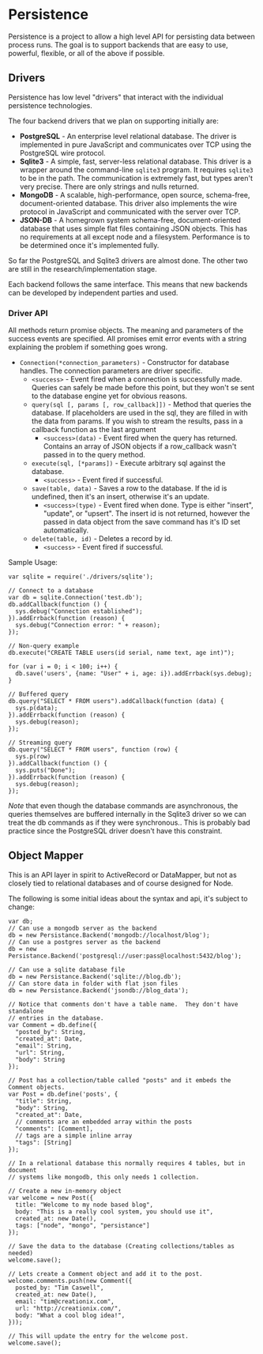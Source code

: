 # Persistence

Persistence is a project to allow a high level API for persisting data between process runs.  The goal is to support backends that are easy to use, powerful, flexible, or all of the above if possible.

## Drivers

Persistence has low level "drivers" that interact with the individual persistence technologies.

The four backend drivers that we plan on supporting initially are:

 - **PostgreSQL** - An enterprise level relational database.  The driver is implemented in pure JavaScript and communicates over TCP using the PostgreSQL wire protocol.
 - **Sqlite3** - A simple, fast, server-less relational database.  This driver is a wrapper around the command-line `sqlite3` program.  It requires `sqlite3` to be in the path.  The communication is extremely fast, but types aren't very precise.  There are only strings and nulls returned.
 - **MongoDB** - A scalable, high-performance, open source, schema-free, document-oriented database.  This driver also implements the wire protocol in JavaScript and communicated with the server over TCP.
 - **JSON-DB** - A homegrown system schema-free, document-oriented database that uses simple flat files containing JSON objects.  This has no requirements at all except node and a filesystem.  Performance is to be determined once it's implemented fully.
 
So far the PostgreSQL and Sqlite3 drivers are almost done.  The other two are still in the research/implementation stage.

Each backend follows the same interface.  This means that new backends can be developed by independent parties and used.

### Driver API

All methods return promise objects.  The meaning and parameters of the success events are specified. All promises emit error events with a string explaining the problem if something goes wrong.

 - `Connection(*connection_parameters)` - Constructor for database handles. The connection parameters are driver specific.
   - `<success>` - Event fired when a connection is successfully made.  Queries can safely be made before this point, but they won't se sent to the database engine yet for obvious reasons.
   - `query(sql [, params [, row_callback]])` - Method that queries the database.  If placeholders are used in the sql, they are filled in with the data from params.  If you wish to stream the results, pass in a callback function as the last argument
     - `<success>(data)` - Event fired when the query has returned.  Contains an array of JSON objects if a row_callback wasn't passed in to the query method.
   - `execute(sql, [*params])` - Execute arbitrary sql against the database.
     - `<success>` - Event fired if successful.
   - `save(table, data)` - Saves a row to the database.  If the id is undefined, then it's an insert, otherwise it's an update.
     - `<success>(type)` - Event fired when done.  Type is either "insert", "update", or "upsert".  The insert id is not returned, however the passed in data object from the save command has it's ID set automatically.
   - `delete(table, id)` - Deletes a record by id.
     - `<success>` - Event fired if successful.

Sample Usage:

    var sqlite = require('./drivers/sqlite');

    // Connect to a database
    var db = sqlite.Connection('test.db');
    db.addCallback(function () {
      sys.debug("Connection established");
    }).addErrback(function (reason) {
      sys.debug("Connection error: " + reason);
    });
    
    // Non-query example
    db.execute("CREATE TABLE users(id serial, name text, age int)");
    
    for (var i = 0; i < 100; i++) {
      db.save('users', {name: "User" + i, age: i}).addErrback(sys.debug);
    }
    
    // Buffered query
    db.query("SELECT * FROM users").addCallback(function (data) {
      sys.p(data);
    }).addErrback(function (reason) {
      sys.debug(reason);
    });
    
    // Streaming query
    db.query("SELECT * FROM users", function (row) {
      sys.p(row)
    }).addCallback(function () {
      sys.puts("Done");
    }).addErrback(function (reason) {
      sys.debug(reason);
    });

*Note* that even though the database commands are asynchronous, the queries themselves are buffered internally in the Sqlite3 driver so we can treat the db commands as if they were synchronous..  This is probably bad practice since the PostgreSQL driver doesn't have this constraint.

## Object Mapper

This is an API layer in spirit to ActiveRecord or DataMapper, but not as closely tied to relational databases and of course designed for Node.

The following is some initial ideas about the syntax and api, it's subject to change:

    var db;
    // Can use a mongodb server as the backend
    db = new Persistance.Backend('mongodb://localhost/blog');
    // Can use a postgres server as the backend
    db = new Persistance.Backend('postgresql://user:pass@localhost:5432/blog');

    // Can use a sqlite database file
    db = new Persistance.Backend('sqlite://blog.db');
    // Can store data in folder with flat json files
    db = new Persistance.Backend('jsondb://blog_data');

    // Notice that comments don't have a table name.  They don't have standalone
    // entries in the database.
    var Comment = db.define({
      "posted_by": String,
      "created_at": Date,
      "email": String,
      "url": String,
      "body": String
    });

    // Post has a collection/table called "posts" and it embeds the Comment objects.
    var Post = db.define('posts', {
      "title": String,
      "body": String,
      "created_at": Date,
      // comments are an embedded array within the posts
      "comments": [Comment],
      // tags are a simple inline array
      "tags": [String]
    });

    // In a relational database this normally requires 4 tables, but in document
    // systems like mongodb, this only needs 1 collection.

    // Create a new in-memory object
    var welcome = new Post({
      title: "Welcome to my node based blog",
      body: "This is a really cool system, you should use it",
      created_at: new Date(),
      tags: ["node", "mongo", "persistance"]
    });

    // Save the data to the database (Creating collections/tables as needed)
    welcome.save();

    // Lets create a Comment object and add it to the post.
    welcome.comments.push(new Comment({
      posted_by: "Tim Caswell",
      created_at: new Date(),
      email: "tim@creationix.com",
      url: "http://creationix.com/",
      body: "What a cool blog idea!",
    }));

    // This will update the entry for the welcome post.
    welcome.save();
